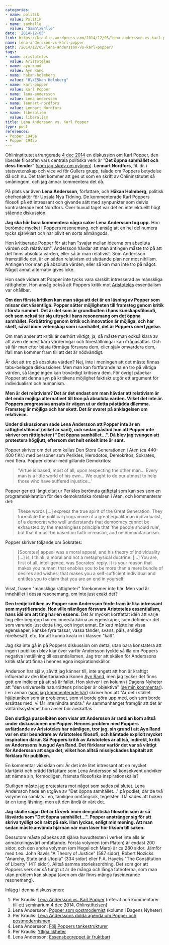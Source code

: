 ```yaml
---
categories:
- name: politik
  value: Politik
- name: samhalle
  value: "Samh\xE4lle"
date: '2014-12-05'
link: https://kraulis.wordpress.com/2014/12/05/lena-andersson-vs-karl-popper/
name: lena-andersson-vs-karl-popper
path: /2014/12/05/lena-andersson-vs-karl-popper/
tags:
- name: aristoteles
  value: Aristoteles
- name: ayn-rand
  value: Ayn Rand
- name: hakan-holmberg
  value: "H\xE5kan Holmberg"
- name: karl-popper
  value: Karl Popper
- name: lena-andersson
  value: Lena Andersson
- name: lennart-nordfors
  value: Lennart Nordfors
- name: liberalism
  value: liberalism
title: Lena Andersson vs. Karl Popper
type: post
references:
- Popper 1945a
- Popper 1945b
---
```

Ohlininstitutet arrangerade [4 dec 2014](http://www.ohlininstitutet.se/2014/11/04/det-oppna-samhallet-och-dess-fiender-2015/) en diskussion om Karl Popper, den liberale filosofen vars centrala politiska verk är "**Det öppna samhället och dess fiender**" ([som jag skrev om nyligen](/2014/12/02/karl-popper-det-oppna-samhallet-och-dess-fiender/)). **Lennart Nordfors**, fil. dr. i statsvetenskap och vice vd för Gullers grupp, talade om Poppers betydelse då och nu. Det talet kommer att ges ut som en skrift av Ohlininstitutet så småningom, och jag ämnar kommentera det då.

På plats var även **Lena Andersson**, författare, och **Håkan Holmberg**, politisk chefredaktör för Upsala Nya Tidning. De kommenterade Karl Poppers filosofi på ett intressant och givande sätt med synpunkter som delvis kontrasterade mot Nordfors. Över huvud taget var det en intellektuellt högt stående diskussion.

**Jag ska här bara kommentera några saker Lena Andersson tog upp.** Hon berömde mycket i Poppers resonemang, och ansåg att en hel del numera tycks självklart och har blivit en sorts allmängods.

Hon kritiserade Popper för att han "svajar mellan idéerna om absoluta värden och relativism". Andersson hävdar att man antingen måste tro på att det finns absoluta värden, eller så är man relativist. Som Andersson framställde det, är en sådan relativism ett sluttande plan ner mot nihilism. Antingen tror man på absoluta värden, eller så kan man inte tro på något. Något annat alternativ gives icke.

Hon sade vidare att Popper inte tycks vara särskilt intresserad av mänskliga rättigheter. Hon ansåg också att Poppers kritik mot [Aristoteles](http://en.wikipedia.org/wiki/Aristotle) essentialism var ohållbar.

**Om den första kritiken kan man säga att det är en läsning av Popper som missar det väsentliga. Popper sätter möjligheten till framsteg genom kritik i första rummet. Det är det som är grundbulten i hans kunskapsfilosofi, och som också tar sig uttryck i hans resonemang om det öppna samhället. Förbättring genom kritik och innovation är möjliga, och har skett, såväl inom vetenskap som i samhället, det är Poppers övertygelse.**

Om man anser att kritik är oerhört viktigt, ja, då måste man också klara av att även de mest kära värderingar och föreställningar kan ifrågasättas. Och så får man efter bästa förmåga försvara dem, eller själv omvärdera dem, ifall man kommer fram till att det är nödvändigt.

Är det att tro på absoluta värden? Nej, inte i meningen att det måste finnas tabu-belagda diskussioner. Men man kan fortfarande ha en tro på viktiga värden, så länge ingen kan trovärdigt kritisera dem. För övrigt påpekar Popper att denna syn på kritikens möjlighet faktiskt utgör ett argument för individualism och humanism.

**Men är det relativism? Det är det endast om man hävdar att relativism är det enda möjliga alternativet till tron på absoluta värden. Vilket det inte är. Poppers progressiva ansats är vägen ut ur detta påstådda dilemma. Framsteg är möjliga och har skett. Det är svaret på anklagelsen om relativism.**

**Under diskussionen sade Lena Andersson att Popper inte är en rättighetsfilosof (vilket är sant), och sedan påstod hon att Popper inte skriver om rättigheter i "Det öppna samhället...". Då blev jag tvungen att protestera högljutt, eftersom det helt enkelt inte är sant.**

Popper skriver om det som kallas Den Stora Generationen i Aten (ca 440-400 f.Kr.) med personer som Perikles, Herodotos, Demokritos, Sokrates, med flera. Popper citerar med gillande Demokritos:

> 'Virtue is based, most of all, upon respecting the other man... Every man is a little world of his own... We ought to do our utmost to help those who have suffered injustice...'

Popper ger ett långt citat ur Perikles berömda [griftetal](http://en.wikipedia.org/wiki/Pericles%27_Funeral_Oration) som kan ses som en programdeklaration för den demokratiska rörelsen i Aten, och kommenterar det:

> These words [...] express the true spirit of the Great Generation. They formulate the political programme of a great equalitarian individualist, of a democrat who well understands that democracy cannot be exhausted by the meaningless principle that 'the people should rule', but that it must be based on faith in reason, and on humanitarianism.

Popper skriver följande om Sokrates:

> [Socrates] appeal was a moral appeal, and his theory of individuality [...] is, I think, a moral and not a metaphysical doctrine. [...] You are, first of all, intelligence, was Socrates' reply. It is your reason that makes you human; that enables you to be more than a mere bundle of desires and wishes; that makes you a self-sufficient individual and entitles you to claim that you are an end in yourself.

Visst, frasen "mänskliga rättigheter" förekommer inte här. Men vad är innehållet i dessa resonemang, om inte just exakt det?

**Den tredje kritiken av Popper som Andersson förde fram är lika intressant som mystifierande. Hon ville nämligen försvara Aristoteles essentialism, hans idé om att ting har en essens.** Det är mycket kortfattat idén att varje ting eller begrepp har en innersta kärna av egenskaper, som definierar det som varande just detta ting, och inget annat. En katt måste ha vissa egenskaper, kanske fyra tassar, vassa tänder, svans, päls, smidigt rörelsesätt, etc, för att kunna kvala in i klassen "katt".

Jag ska inte gå in på Poppers diskussion om detta, utan bara konstatera att ingen i publiken blev klar över varför Andersson tyckte så illa om Poppers negativa inställning till essentialismen. Jag tror att skälen för Anderssons kritik står att finna i hennes egna inspirationskällor.

Anderson har själv, såvitt jag känner till, inte angett att hon är kraftigt influerad av den libertarianska ikonen [Ayn Rand](http://en.wikipedia.org/wiki/Ayn_Rand), men jag tycker det finns gott om indicier på att så är fallet. Hon skriver i en kolumn i Dagens Nyheter att "den universella naturrättens principer är objektiva" ([se min kommentar](/2014/09/22/nej-fri-invandring-ar-ingen-mansklig-rattighet/)). I en annan ([som jag kommenterade här](/2013/12/15/lena-andersson-faller-i-extremistfallan/)) skriver hon att "Är det i stället hjälptanken som är problemet, som vi borde göra upp med, och som borde ersättas med: vi får inte hindra andra." Av sammanhanget framgår att det är välfärdssystemet hon anser bör avskaffas.

**Den slutliga pusselbiten som visar att Andersson är randian kom alltså under diskussionen om Popper. Hennes problem med Poppers avfärdande av Aristoteles har nämligen, tror jag, sin grund i att Ayn Rand var en stor beundrare av Aristoteles filosofi, och hämtade explicit mycket inspiration därur. Så Poppers kritik av Aristoteles är alltså, indirekt, kritik av Anderssons husgud Ayn Rand. Det förklarar varför det var så viktigt för Andersson att säga det, vilket hon alltså misslyckades kapitalt att förklara för publiken.**

En kommentar vid sidan om: Är det inte litet intressant att en mycket klartänkt och orädd författare som Lena Andersson så konsekvent undviker att nämna sin, förmodligen, främsta filosofiska inspirationskälla?

Slutligen måste jag protestera mot något som sades på slutet. Lena Andersson hade en utgåva av "Det öppna samhället..." på podiet, där de två volymerna samlats i en, tämligen omfångsrik, tegelsten. Då sades att boken är en tung läsning, men att den ändå är värt det.

**Jag skulle säga: Det är få verk inom den politiska filosofin som är så läsvärda som "Det öppna samhället...". Popper anstränger sig för att skriva tydligt och rakt på sak. Han lyckas, enligt min mening. Att man sedan måste använda hjärnan när man läser hör liksom till saken.**

Dessutom måste påpekas att själva huvudtexten i verket inte alls är anmärkningsvärt omfattande. Första volymen (om Platon) är endast 200 sidor, och den andra volymen (om Hegel och Marx) är ca 280 sidor. Jämför med t.ex. John Rawls "A Theory of Justice" (587 sidor), Robert Nozicks "Anarchy, State and Utopia" (334 sidor) eller F.A. Hayeks "The Constitution of Liberty" (411 sidor). Alltså samma storleksordning. Det som gör att Poppers verk ser så tungt ut är de många och långa fotnoterna, som man utan problem kan skippa (även om där finns många fascinerande resonemang).


Inlägg i denna diskussionen:

1. Per Kraulis: [Lena Andersson vs. Karl Popper](/2014/12/05/lena-andersson-vs-karl-popper/) (referat och kommentarer till ett seminarium 4 dec 2014, Ohlinstiftelsen)
2. Lena Andersson: [Popper som postmodernist](http://www.dn.se/ledare/kolumner/lena-andersson-popper-som-postmodernist/) (kolumn i Dagens Nyheter)
3. Per Kraulis: [Lena Anderssons dolda agenda om Popper och postmodernismen](/2015/01/04/lena-anderssons-dolda-agenda-om-popper-och-postmodernismen/)
4. Lena Andersson: [Följ Poppers tankestrukturer](/2015/01/07/lena-andersson-svarar-folj-poppers-tankestrukturer/)
5. Per Kraulis: [Ytliga likheter](/2015/01/08/svar-till-lena-andersson-ytliga-likheter/)
6. Lena Andersson: [Essensbegreppet är fruktbart](/2015/01/09/lena-andersson-avslutar-essensbegreppet-ar-fruktbart/)
